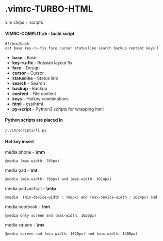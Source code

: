                                                                                                                                     
# .vimrc-TURBO-HTML
vim chips + scripts


#### VIMRC-COMPLIT.sh - build script
```HTML
#!/bin/bash
cat base key-ru-fix face cursor statusline search backup content keys html py-script > ~/.vimrc
```

- **base** - Basic
- **key-ru-fix** - Russian layout fix
- **face** - Design
- **cursor** - Cursor
- **statusline** - Status line
- **search** - Search
- **backup** - Backup
- **content** - File content
- **keys** - Hotkey combinations
- **html** - css/html
- **py-script** - Python3 scripts for wrapping html



#### Python scripts are placed in
```HTML
/.vim/scripts/li.py
```


#### Hot key insert

media phone - **\mm**
```HTML
@media (max-width: 769px)
```
media pad - **\mt** 
```HTML
@media (min-width: 769px) and (max-width: 1024px)
```
media pad portrait - **\mtp**
```HTML
@media  (min-device-width : 768px) and (max-device-width : 1024px) and (orientation : portrait)
```
media notebook - **\mn**
```HTML
@media only screen and (max-width: 1650px)
```
media square - **\ms**
```HTML
@media screen and (min-width: 1025px) and (max-width: 1400px)
```

